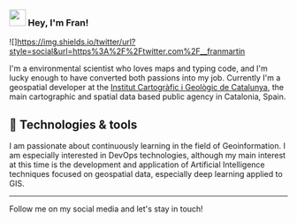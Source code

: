 ### <img src="https://raw.githubusercontent.com/MartinHeinz/MartinHeinz/master/wave.gif" width="30px"> Hey, I'm Fran! 
![]https://img.shields.io/twitter/url?style=social&url=https%3A%2F%2Ftwitter.com%2F__franmartin

I'm a environmental scientist who loves maps and typing code, and I'm lucky enough to have converted both passions into my job. Currently I'm a geospatial developer at the [Institut Cartogràfic i Geològic de Catalunya](https://www.icgc.cat/en/), the main cartographic and spatial data based public agency in Catalonia, Spain.

## :wrench: Technologies & tools
I am passionate about continuously learning in the field of Geoinformation. I am especially interested in DevOps technologies, although my main interest at this time is the development and application of Artificial Intelligence techniques focused on geospatial data, especially deep learning applied to GIS.

---
Follow me on my social media and let's stay in touch!
